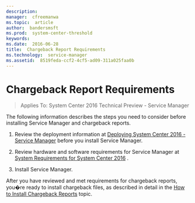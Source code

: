```yaml
---
description:  
manager:  cfreemanwa
ms.topic:  article
author:  bandersmsft
ms.prod:  system-center-threshold
keywords:  
ms.date:  2016-06-28
title:  Chargeback Report Requirements
ms.technology:  service-manager
ms.assetid:  8519feda-ccf2-4cf5-ad09-311a025faa0b
---
```


# Chargeback Report Requirements

>Applies To: System Center 2016 Technical Preview - Service Manager

The following information describes the steps you need to consider before installing Service Manager and chargeback reports.

1.  Review the deployment information at [Deploying System Center 2016 - Service Manager](../Deploy/Deploying-System-Center-2016---Service-Manager.md) before you install Service Manager.

2.  Review hardware and software requirements for Service Manager at [System Requirements for System Center 2016](../../system-requirements/System-Requirements-for-System-Center-Technical-Preview.md) .

3.  Install Service Manager.

After you have reviewed and met requirements for chargeback reports, you�re ready to install chargeback files, as described in detail in the [How to Install Chargeback Reports](How-to-Install-Chargeback-Reports.md) topic.



